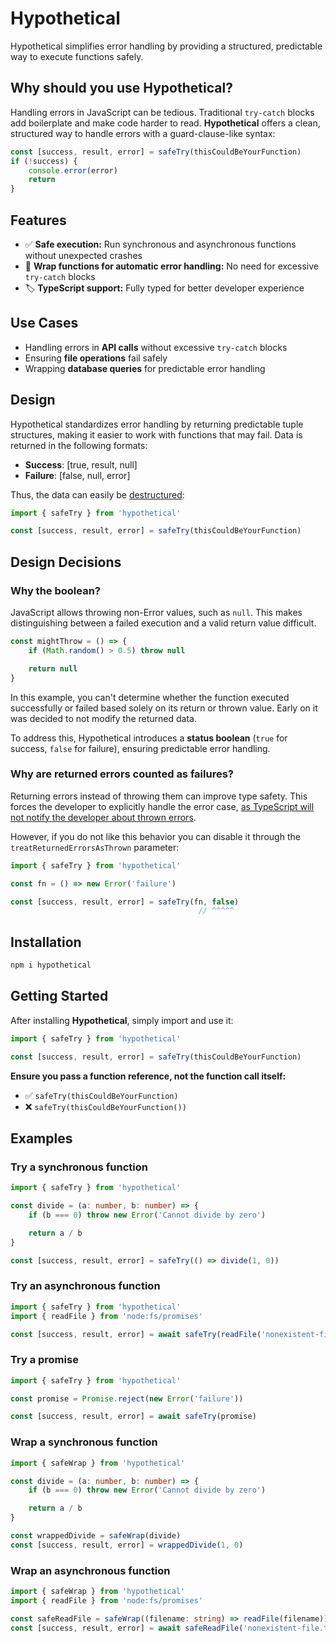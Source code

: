 # Hypothetical

Hypothetical simplifies error handling by providing a structured, predictable way to execute functions safely.

## Why should you use Hypothetical?

Handling errors in JavaScript can be tedious. Traditional `try-catch` blocks add boilerplate and make code harder to read. **Hypothetical** offers a clean, structured way to handle errors with a guard-clause-like syntax:

```ts
const [success, result, error] = safeTry(thisCouldBeYourFunction)
if (!success) {
    console.error(error)
    return
}
```

## Features

- ✅ **Safe execution:** Run synchronous and asynchronous functions without unexpected crashes
- 🔄 **Wrap functions for automatic error handling:** No need for excessive `try-catch` blocks
- 🏷️ **TypeScript support:** Fully typed for better developer experience

## Use Cases

- Handling errors in **API calls** without excessive `try-catch` blocks
- Ensuring **file operations** fail safely
- Wrapping **database queries** for predictable error handling

## Design

Hypothetical standardizes error handling by returning predictable tuple structures, making it easier to work with functions that may fail. Data is returned in the following formats:

- **Success**: [true, result, null]
- **Failure**: [false, null, error]

Thus, the data can easily be [destructured](https://developer.mozilla.org/en-US/docs/Web/JavaScript/Reference/Operators/Destructuring_assignment):

```ts
import { safeTry } from 'hypothetical'

const [success, result, error] = safeTry(thisCouldBeYourFunction)
```

## Design Decisions

### Why the boolean?

JavaScript allows throwing non-Error values, such as `null`. This makes distinguishing between a failed execution and a valid return value difficult.

```ts
const mightThrow = () => {
    if (Math.random() > 0.5) throw null

    return null
}
```

In this example, you can't determine whether the function executed successfully or failed based solely on its return or thrown value. Early on it was decided to not modify the returned data.

To address this, Hypothetical introduces a **status boolean** (`true` for success, `false` for failure), ensuring predictable error handling.

### Why are returned errors counted as failures?

Returning errors instead of throwing them can improve type safety. This forces the developer to explicitly handle the error case, [as TypeScript will not notify the developer about thrown errors](https://github.com/microsoft/TypeScript/issues/13219).

However, if you do not like this behavior you can disable it through the `treatReturnedErrorsAsThrown` parameter:

```ts
import { safeTry } from 'hypothetical'

const fn = () => new Error('failure')

const [success, result, error] = safeTry(fn, false)
                                          // ^^^^^
```

## Installation

```sh
npm i hypothetical
```

## Getting Started

After installing **Hypothetical**, simply import and use it:

```ts
import { safeTry } from 'hypothetical'

const [success, result, error] = safeTry(thisCouldBeYourFunction)
```

**Ensure you pass a function reference, not the function call itself:**

- ✅ `safeTry(thisCouldBeYourFunction)`
- ❌ `safeTry(thisCouldBeYourFunction())`

## Examples

### Try a synchronous function

```ts
import { safeTry } from 'hypothetical'

const divide = (a: number, b: number) => {
    if (b === 0) throw new Error('Cannot divide by zero')

    return a / b
}

const [success, result, error] = safeTry(() => divide(1, 0))
```

### Try an asynchronous function

```ts
import { safeTry } from 'hypothetical'
import { readFile } from 'node:fs/promises'

const [success, result, error] = await safeTry(readFile('nonexistent-file.txt'))
```

### Try a promise

```ts
import { safeTry } from 'hypothetical'

const promise = Promise.reject(new Error('failure'))

const [success, result, error] = await safeTry(promise)
```

### Wrap a synchronous function

```ts
import { safeWrap } from 'hypothetical'

const divide = (a: number, b: number) => {
    if (b === 0) throw new Error('Cannot divide by zero')

    return a / b
}

const wrappedDivide = safeWrap(divide)
const [success, result, error] = wrappedDivide(1, 0)
```

### Wrap an asynchronous function

```ts
import { safeWrap } from 'hypothetical'
import { readFile } from 'node:fs/promises'

const safeReadFile = safeWrap((filename: string) => readFile(filename))
const [success, result, error] = await safeReadFile('nonexistent-file.txt')
```
